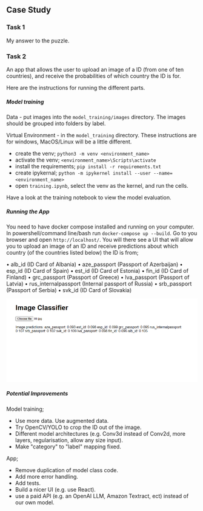 ## Case Study

### Task 1
My answer to the puzzle.

### Task 2
An app that allows the user to upload an image of a ID (from one of ten countries), and receive the probabilities of which country the ID is for.

Here are the instructions for running the different parts.

##### Model training

Data - put images into the `model_training/images` directory. The images should be grouped into folders by label.

Virtual Environment - in the `model_training` directory. These instructions are for windows, MacOS/Linux will be a little different.
- create the venv; `python3 -m venv <environment_name>`
- activate the venv; `<environment_name>\Scripts\activate`
- install the requirements; `pip install -r requirements.txt`
- create ipykernal; `python -m ipykernel install --user --name=<environment_name>`
- open `training.ipynb`, select the venv as the kernel, and run the cells.

Have a look at the training notebook to view the model evaluation.

##### Running the App
You need to have docker compose installed and running on your computer. In powershell/command line/bash run `docker-compose up --build`. Go to you browser and open `http://localhost/`. You will there see a UI that will allow you to upload an image of an ID and receive predictions about which country (of the countries listed below) the ID is from;

• alb_id (ID Card of Albania)
• aze_passport (Passport of Azerbaijan)
• esp_id (ID Card of Spain)
• est_id (ID Card of Estonia)
• fin_id (ID Card of Finland)
• grc_passport (Passport of Greece)
• lva_passport (Passport of Latvia)
• rus_internalpassport (Internal passport of Russia)
• srb_passport (Passport of Serbia)
• svk_id (ID Card of Slovakia)

![Screenshot of UI](/screenshots/app_screenshot.png)

##### Potential Improvements

Model training;
- Use more data. Use augmented data.
- Try OpenCV/YOLO to crop the ID out of the image.
- Different model architectures (e.g. Conv3d instead of Conv2d, more layers, regularisation, allow any size input).
- Make "category" to "label" mapping fixed. 

App;
- Remove duplication of model class code.
- Add more error handling.
- Add tests.
- Build a nicer UI (e.g. use React).
- use a paid API (e.g. an OpenAI LLM, Amazon Textract, ect) instead of our own model.